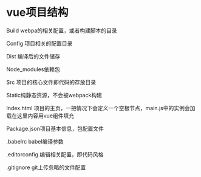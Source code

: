 # vue项目结构

Build webpa的相关配置，或者构建脚本的目录

Config 项目相关的配置目录

Dist 编译后的文件储存

Node_modules依赖包

Src 项目的核心文件即代码的存放目录

Static纯静态资源，不会被webpack构建

Index.html 项目的主页，一把情况下会定义一个空根节点，main.js中的实例会加载在这里内容用vue组件填充

Package.json项目基本信息，包配置文件

.babelrc babel编译参数

.editorconfig 编辑相关配置，即代码风格

.gitignore  git上传忽略的文件配置